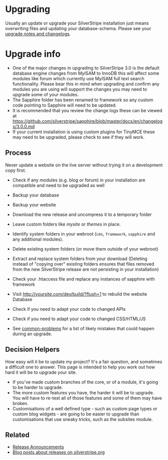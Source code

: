 # Upgrading

Usually an update or upgrade your SilverStripe installation just means overwriting files and updating your
database-schema. Please see your [upgrade notes and changelogs](/changelogs).

# Upgrade info

* One of the major changes in upgrading to SilverStripe 3.0 is the default database engine changes from MyISAM to InnoDB
this will affect some modules like forum which currently use MyISAM full text search functionality.
Please bear this in mind when upgrading and confirm any modules you are using will support the changes you may need to upgrade 
some of your modules.
* The Sapphire folder has been renamed to framework so any custom code pointing to Sapphire will need to be updated.
* It is recommended that you review the change logs these can be viewed at https://github.com/silverstripe/sapphire/blob/master/docs/en/changelogs/3.0.0.md
* If your current installation is using custom plugins for TinyMCE these may need to be upgraded, please check to see if they will work.

## Process

Never update a website on the live server without trying it on a development copy first.

*  Check if any modules (e.g. blog or forum) in your installation are compatible and need to be upgraded as well
*  Backup your database
*  Backup your website
*  Download the new release and uncompress it to a temporary folder
*  Leave custom folders like *mysite* or *themes* in place.
*  Identify system folders in your webroot (`cms`, `framework`, `sapphire` and any additional modules). 
* Delete existing system folders (or move them outside of your webroot)
* Extract and replace system folders from your download (Deleting instead of "copying over" existing folders
ensures that files removed from the new SilverStripe release are not persisting in your installation)
* Check your .htaccess file and replace any instances of sapphire with framework

*  Visit http://yoursite.com/dev/build/?flush=1 to rebuild the website Database
*  Check if you need to adapt your code to changed APIs
*  Check if you need to adapt your code to changed CSS/HTML/JS

* See [common-problems](common-problems) for a list of likely mistakes that could happen during an upgrade.

##  Decision Helpers

How easy will it be to update my project? It's a fair question, and sometimes a difficult one to answer.  This page is
intended to help you work out how hard it will be to upgrade your site.

*  If you've made custom branches of the core, or of a module, it's going to be harder to upgrade.
*  The more custom features you have, the harder it will be to upgrade.  You will have to re-test all of those features
and some of them may have broken.
*  Customisations of a well defined type - such as custom page types or custom blog widgets - are going to be easier to
upgrade than customisations that use sneaky tricks, such as the subsites module.

## Related

*  [Release Announcements](http://groups.google.com/group/silverstripe-announce/)
*  [Blog posts about releases on silverstripe.org](http://silverstripe.org/blog/tag/release)
